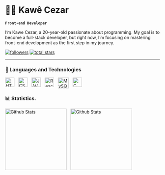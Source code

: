 # 👨‍💻 Kawê Cezar

**`Front-end Developer`**

I’m Kawe Cezar, a 20-year-old passionate about programming. My goal is to become a full-stack developer, but right now, I’m focusing on mastering front-end development as the first step in my journey.

<p align="left">
      <a href="https://github.com/kawecz?tab=followers">
         <img alt="followers" title="Follow me on Github" src="https://custom-icon-badges.demolab.com/github/followers/kawecz?color=236ad3&labelColor=1155ba&style=for-the-badge&logo=github&label=Follow&logoColor=white"/></a>
      <a href="https://github.com/kawecz?tab=repositories&sort=stargazers">
         <img alt="total stars" title="Total stars on GitHub" src="https://custom-icon-badges.demolab.com/github/stars/kawecz?color=55960c&style=for-the-badge&labelColor=488207&logo=star"/></a>
   </p>

---

### 🤖 Languages and Technologies

<img 
    align="left" 
    alt="HTML"
    title="HTML" 
    width="30px" 
    style="padding-right: 10px;" 
    src="https://cdn.jsdelivr.net/gh/devicons/devicon@latest/icons/html5/html5-original.svg" 
/>

<img
    align="left" 
    alt="CSS3"
    title="CSS3" 
    width="30px" 
    style="padding-right: 10px;" 
    src="https://cdn.jsdelivr.net/gh/devicons/devicon@latest/icons/css3/css3-original.svg" 
/>

<img
    align="left" 
    alt="JAVASCRIPT"
    title="JAVASCRIPT" 
    width="30px" 
    style="padding-right: 10px;" 
    src="https://cdn.jsdelivr.net/gh/devicons/devicon@latest/icons/javascript/javascript-original.svg"
/>

<img
    align="left"
    alt="React"
    height="30px"
    style="padding-right: 10px;"
    src = "https://cdn.jsdelivr.net/gh/devicons/devicon@latest/icons/react/react-original.svg"
/>
<img
    align="left"
    alt="MySQL"
    height="35px"
    style="padding-right: 10px;"
    src ="https://cdn.jsdelivr.net/gh/devicons/devicon@latest/icons/mysql/mysql-original-wordmark.svg"          
/>

<img
    align="left" 
    alt="C"
    title="C" 
    width="30px" 
    style="padding-right: 10px;" 
    src="https://cdn.jsdelivr.net/gh/devicons/devicon@latest/icons/c/c-original.svg" 
/>


<br/>
<br/>

### 📊 Statistics.

<img
    align="left" 
    alt="Github Stats"
    height="200px" 
    style="padding-right: 10px;" 
    src="https://github-readme-stats.vercel.app/api?username=kawecz&show_icons=true&theme=dracula&include_all_commits=true" 
/>
<img
    align="left" 
    alt="Github Stats"
    height="200px" 
    style="padding-right: 10px;" 
    src="https://github-readme-stats.vercel.app/api/top-langs/?username=kawecz&theme=dracula&" 
/>


